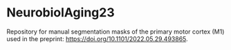 # NeurobiolAging23
Repository for manual segmentation masks of the primary motor cortex (M1) used in the preprint: https://doi.org/10.1101/2022.05.29.493865.
